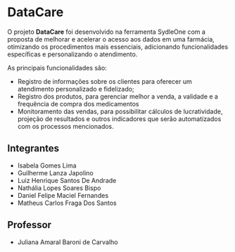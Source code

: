 # DataCare

O projeto **DataCare** foi desenvolvido na ferramenta SydleOne com a proposta de melhorar e acelerar o acesso aos dados em uma farmácia, otimizando os procedimentos mais essenciais, adicionando funcionalidades específicas e personalizando o atendimento.

As principais funcionalidades são:
  * Registro de informações sobre os clientes para oferecer um atendimento personalizado e fidelizado;
  * Registro dos produtos, para gerenciar melhor a venda, a validade e a frequência de compra dos medicamentos
  * Monitoramento das vendas, para possibilitar cálculos de lucratividade, projeção de resultados e outros indicadores que serão automatizados com os processos mencionados.

## Integrantes

* Isabela Gomes Lima
* Guilherme Lanza Japolino
* Luiz Henrique Santos De Andrade
* Nathália Lopes Soares Bispo
* Daniel Felipe Maciel Fernandes
* Matheus Carlos Fraga Dos Santos

## Professor

* Juliana Amaral Baroni de Carvalho
